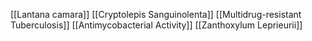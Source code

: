 [[Lantana camara]]
[[Cryptolepis Sanguinolenta]]
[[Multidrug-resistant Tuberculosis]]
[[Antimycobacterial Activity]]
[[Zanthoxylum Leprieurii]]
